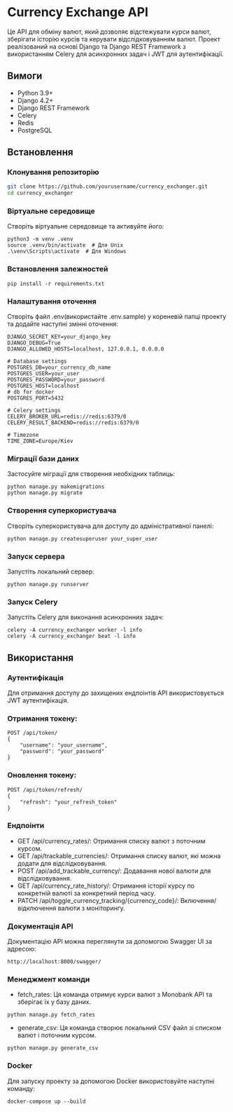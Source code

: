 # Currency Exchange API

Це API для обміну валют, який дозволяє відстежувати курси валют, зберігати історію курсів та керувати відслідковуванням валют. Проект реалізований на основі Django та Django REST Framework з використанням Celery для асинхронних задач і JWT для аутентифікації.

## Вимоги

- Python 3.9+
- Django 4.2+
- Django REST Framework
- Celery
- Redis
- PostgreSQL

## Встановлення

### Клонування репозиторію

```bash
git clone https://github.com/yourusername/currency_exchanger.git
cd currency_exchanger
```
### Віртуальне середовище
Створіть віртуальне середовище та активуйте його:
```
python3 -m venv .venv
source .venv/bin/activate  # Для Unix
.\venv\Scripts\activate  # Для Windows
```
### Встановлення залежностей
```
pip install -r requirements.txt
```

### Налаштування оточення

Створіть файл .env(використайте .env.sample) у кореневій папці проекту та додайте наступні змінні оточення:
```
DJANGO_SECRET_KEY=your_django_key
DJANGO_DEBUG=True
DJANGO_ALLOWED_HOSTS=localhost, 127.0.0.1, 0.0.0.0

# Database settings
POSTGRES_DB=your_currency_db_name
POSTGRES_USER=your_user
POSTGRES_PASSWORD=your_password
POSTGRES_HOST=localhost
# db for docker
POSTGRES_PORT=5432

# Celery settings
CELERY_BROKER_URL=redis://redis:6379/0
CELERY_RESULT_BACKEND=redis://redis:6379/0

# Timezone
TIME_ZONE=Europe/Kiev
```
### Міграції бази даних
Застосуйте міграції для створення необхідних таблиць:

```
python manage.py makemigrations
python manage.py migrate
```

### Створення суперкористувача
Створіть суперкористувача для доступу до адміністративної панелі:
```
python manage.py createsuperuser your_super_user
```
### Запуск сервера
Запустіть локальний сервер:
```
python manage.py runserver
```

### Запуск Celery
Запустіть Celery для виконання асинхронних задач:

```
celery -A currency_exchanger worker -l info
celery -A currency_exchanger beat -l info
```

## Використання
### Аутентифікація
Для отримання доступу до захищених ендпоінтів API використовується JWT аутентифікація.
### Отримання токену:
```
POST /api/token/
{
    "username": "your_username",
    "password": "your_password"
}
```
### Оновлення токену:
```
POST /api/token/refresh/
{
    "refresh": "your_refresh_token"
}
```
### Ендпоінти
- GET /api/currency_rates/: Отримання списку валют з поточним курсом.
- GET /api/trackable_currencies/: Отримання списку валют, які можна додати для відслідковування.
- POST /api/add_trackable_currency/: Додавання нової валюти для відслідковування.
- GET /api/currency_rate_history/: Отримання історії курсу по конкретній валюті за конкретний період часу.
- PATCH /api/toggle_currency_tracking/{currency_code}/: Включення/відключення валюти з моніторингу.

### Документація API
Документацію API можна переглянути за допомогою Swagger UI за адресою:
```
http://localhost:8000/swagger/
```
### Менеджмент команди
- fetch_rates: Ця команда отримує курси валют з Monobank API та зберігає їх у базу даних.
```
python manage.py fetch_rates
```
- generate_csv: Ця команда створює локальний CSV файл зі списком валют і поточним курсом.
```
python manage.py generate_csv
```

### Docker
Для запуску проекту за допомогою Docker використовуйте наступні команду:
```
docker-compose up --build
```